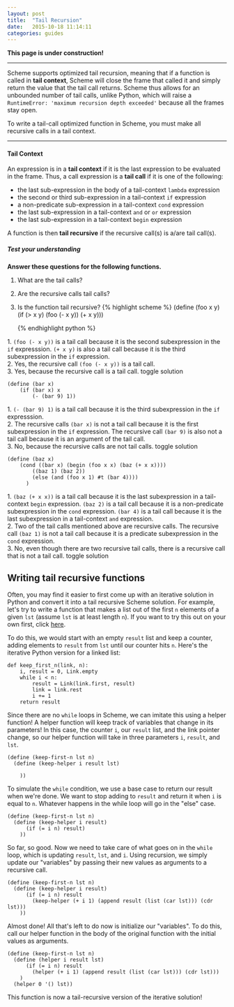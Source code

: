 ```yaml
---
layout: post
title:  "Tail Recursion"
date:   2015-10-18 11:14:11
categories: guides
---
```

**This page is under construction!**

----

Scheme supports optimized tail recursion, meaning that if a function is called in **tail context**, Scheme will close the frame that called it and simply return the value that the tail call returns. Scheme thus allows for an unbounded number of tail calls, unlike Python, which will raise a `RuntimeError: 'maximum recursion depth exceeded'` because all the frames stay open. 

To write a tail-call optimized function in Scheme, you must make all recursive calls in a tail context.

---

#### Tail Context 
An expression is in a **tail context** if it is the last expression to be evaluated in the frame. Thus, a call expression is a **tail call** if it is one of the following:  

* the last sub-expression in the body of a tail-context `lambda` expression
* the second or third sub-expression in a tail-context `if` expression
* a non-predicate sub-expression in a tail-context `cond` expression
* the last sub-expression in a tail-context `and` or `or` expression
* the last sub-expression in a tail-context `begin` expression

A function is then **tail recursive** if the recursive call(s) is a/are tail call(s).

##### Test your understanding
**Answer these questions for the following functions.** 
1. What are the tail calls? 
2. Are the recursive calls tail calls? 
3. Is the function tail recursive? 
    {% highlight scheme %}
    (define (foo x y)
    	(if (> x y) 
    		(foo (- x y)) 
    		(+ x y)))

    {% endhighlight python %}

<span class="solution">1. `(foo (- x y))` is a tail call because it is the second subexpression in the `if` expresssion. `(+ x y)` is also a tail call because it is the third subexpression in the `if` expression.  
2. Yes, the recursive call `(foo (- x y))` is a tail call.  
3. Yes, because the recursive call is a tail call. </span>
<a class="btn btn-default solution-toggle">toggle solution</a>

    (define (bar x)
    	(if (bar x) x
    		(- (bar 9) 1))

<span class="solution-2">1. `(- (bar 9) 1)` is a tail call because it is the third subexpression in the `if` expresssion.  
2. The recursive calls `(bar x)` is not a tail call because it is the first subexpression in the `if` expression. The recursive call `(bar 9)` is also not a tail call because it is an argument of the tail call.  
3. No, because the recursive calls are not tail calls.</span>
<a class="btn btn-default solution-toggle-2">toggle solution</a>

    (define (baz x)
    	(cond ((bar x) (begin (foo x x) (baz (+ x x))))
            ((baz 1) (baz 2))
            (else (and (foo x 1) #t (bar 4))))
          )

<span class="solution-3">1. `(baz (+ x x))` is a tail call because it is the last subexpression in a tail-context `begin` expression. `(baz 2)` is a tail call because it is a non-predicate subexpression in the `cond` expression. `(bar 4)` is a tail call because it is the last subexpression in a tail-context `and` expression.  
2. Two of the tail calls mentioned above are recursive calls. The recursive call `(baz 1)` is not a tail call because it is a predicate subexpression in the `cond` expression.  
3. No, even though there are two recursive tail calls, there is a recursive call that is not a tail call.</span>
<a class="btn btn-default solution-toggle-3">toggle solution</a>

<a name="keep" class="anchor"></a>
## Writing tail recursive functions
Often, you may find it easier to first come up with an iterative solution in Python and convert it into a tail recursive Scheme solution. For example, let's try to write a function that makes a list out of the first `n` elements of a given `lst` (assume `lst` is at least length `n`). If you want to try this out on your own first, click <a href="/cs61a/practice-problems/final.html#tail">here</a>.

To do this, we would start with an empty `result` list and keep a counter, adding elements to `result` from `lst` until our counter hits `n`. Here's the iterative Python version for a linked list:  
    
    def keep_first_n(link, n):
        i, result = 0, Link.empty
        while i < n:
            result = Link(link.first, result)
            link = link.rest
            i += 1
        return result

Since there are no `while` loops in Scheme, we can imitate this using a helper function! A helper function will keep track of variables that change in its parameters! In this case, the counter `i`, our `result` list, and the link pointer change, so our helper function will take in three parameters `i`, `result`, and `lst`.
    
    (define (keep-first-n lst n)
      (define (keep-helper i result lst)

        ))

To simulate the `while` condition, we use a base case to return our result when we're done. We want to stop adding to `result` and return it when `i` is equal to `n`. Whatever happens in the while loop will go in the "else" case.
  
    (define (keep-first-n lst n)
      (define (keep-helper i result)
          (if (= i n) result)
        ))

So far, so good. Now we need to take care of what goes on in the `while` loop, which is updating `result`, `lst`, and `i`. Using recursion, we simply update our "variables" by passing their new values as arguments to a recursive call.

    (define (keep-first-n lst n)
      (define (keep-helper i result)
          (if (= i n) result
            (keep-helper (+ i 1) (append result (list (car lst))) (cdr lst)))
        ))

Almost done! All that's left to do now is initialize our "variables". To do this, call our helper function in the body of the original function with the initial values as arguments.

    (define (keep-first-n lst n)
      (define (helper i result lst)
          (if (= i n) result
            (helper (+ i 1) (append result (list (car lst))) (cdr lst)))
        )
      (helper 0 '() lst))

This function is now a tail-recursive version of the iterative solution!
